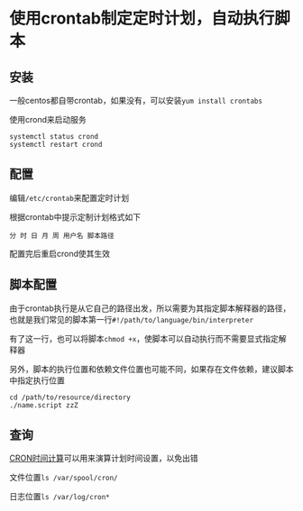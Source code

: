 
# 使用crontab制定定时计划，自动执行脚本

## 安装

一般centos都自带crontab，如果没有，可以安装`yum install crontabs`

使用crond来启动服务

```shell
systemctl status crond
systemctl restart crond
```

## 配置

编辑`/etc/crontab`来配置定时计划

根据crontab中提示定制计划格式如下

```shell
分 时 日 月 周 用户名 脚本路径
```

配置完后重启crond使其生效

## 脚本配置

由于crontab执行是从它自己的路径出发，所以需要为其指定脚本解释器的路径，也就是我们常见的脚本第一行`#!/path/to/language/bin/interpreter`

有了这一行，也可以将脚本`chmod +x`，使脚本可以自动执行而不需要显式指定解释器

另外，脚本的执行位置和依赖文件位置也可能不同，如果存在文件依赖，建议脚本中指定执行位置

```shell
cd /path/to/resource/directory
./name.script zzZ
```

## 查询

[CRON时间计算](https://tool.lu/crontab/)可以用来演算计划时间设置，以免出错

文件位置`ls /var/spool/cron/`

日志位置`ls /var/log/cron*`
